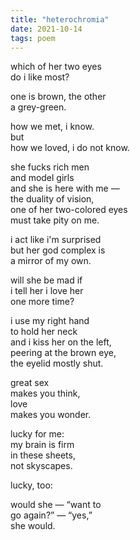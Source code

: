 ```yaml
---
title: "heterochromia"
date: 2021-10-14
tags: poem
---
```

which of her two eyes  
do i like most? 

one is brown, the other  
a grey-green.

how we met, i know.  
but  
how we loved, i do not know.

she fucks rich men  
and model girls  
and she is here with me —   
the duality of vision,  
one of her two-colored eyes  
must take pity on me.

i act like i'm surprised  
but her god complex is  
a mirror of my own.

will she be mad if  
i tell her i love her  
one more time?  

i use my right hand  
to hold her neck  
and i kiss her on the left,  
peering at the brown eye,  
the eyelid mostly shut.  

great sex  
makes you think,  
love  
makes you wonder.  

lucky for me:  
my brain is firm  
in these sheets,  
not skyscapes.  

lucky, too:

would she — “want to  
go again?” — “yes,”  
she would.
